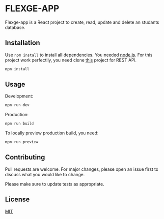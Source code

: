 
# FLEXGE-APP

Flexge-app is a React project to create, read, update and delete an studants database.

## Installation

Use `npm install` to install all dependencies. You needed <a href="https://nodejs.org/en/">node.js</a>. For this project work perfectlly, you need clone <a href="https://github.com/viperluan/api-flexge">this</a> project for REST API.
```bash
npm install
```

## Usage
Development:
```bash
npm run dev
```
Production:
```bash
npm run build
```
To locally preview production build, you need:
```bash
npm run preview
```

## Contributing
Pull requests are welcome. For major changes, please open an issue first to discuss what you would like to change.

Please make sure to update tests as appropriate.

## License
[MIT](https://choosealicense.com/licenses/mit/)
